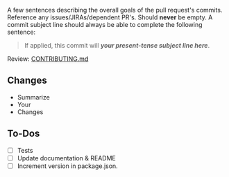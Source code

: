 A few sentences describing the overall goals of the pull request's commits. Reference any issues/JIRAs/dependent PR's. Should **never** be empty. A commit subject line should always be able to complete the following sentence: 

> If applied, this commit will **_your present-tense subject line here_**.

Review: [CONTRIBUTING.md](../tree/master/.github/CONTRIBUTING.md)

## Changes
- Summarize
- Your
- Changes

## To-Dos
- [ ] Tests
- [ ] Update documentation & README
- [ ] Increment version in package.json.
